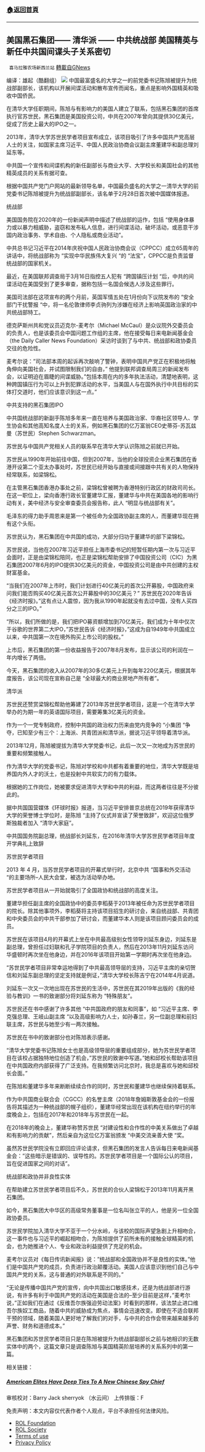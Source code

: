 ###  [:house:返回首頁](https://github.com/ourhimalayas/txt)
---


## 美国黑石集团—— 清华派 —— 中共统战部 美国精英与新任中共国间谍头子关系密切
` 喜马拉雅农场新西兰站` [轉載自GNews](https://gnews.org/zh-hans/2204151/)

编译：雄起（酷翻组）
![](https://assets.gnews.org/wp-content/uploads/2022/03/Screen-Shot-2022-03-02-at-4.19.45-PM-e1647647956955.jpg)
中国最富盛名的大学之一的前党委书记陈旭被提升为统战部副部长，该机构以开展间谍活动和散布宣传而闻名，重点是影响外国精英和吸收中国侨民。

在清华大学任职期间，陈旭与有影响力的美国人建立了联系，包括黑石集团的首席执行官苏世民，黑石集团是美国投资公司，中共在2007年曾向其提供30亿美元，促成了历史上最大的IPO之一。

2013年，清华大学苏世民学者项目宣布成立，该项目吸引了许多中国共产党高层人士的关注，如国家主席习近平、中国人民政治协商会议副主席董建华和副总理刘延东等。

中共国一个宣传和间谍机构的新任副部长与商业大亨、大学校长和美国社会的其他精英成员的关系有据可查。

根据中国共产党门户网站的最新领导名单，中国最负盛名的大学之一清华大学的前党委书记陈旭被提升为统战部副部长，该名单于2月28日首次被中国媒体报道。

统战部

美国国务院在2020年的一份新闻声明中描述了统战部的运作，包括 “使用身体暴力或以暴力相威胁，盗窃和发布私人信息，进行间谍活动，破坏活动，或恶意干涉国内政治事务、学术自由、个人隐私或商业活动”。

中共总书记习近平在2014年庆祝中国人民政治协商会议（CPPCC）成立65周年的讲话中，将统战部称为 “实现中华民族伟大复兴 “的 “法宝”，CPPCC是负责监督统战部的国家机关。

最近，在美国联邦调查局于3月16日指控五人犯有 “跨国镇压计划 “后，中共的间谍活动在美国受到了更多审查，据称包括一名国会候选人涉及这些罪行。

美国司法部在这项宣布的两个月前，英国军情五处在1月份向下议院发布的 “安全部门干扰警报 “中，将一名伦敦律师李贞驹列为涉嫌在经济上影响英国政治家的中共统战部特工。

德克萨斯州共和党议员迈克尔-麦考尔（Michael McCaul）是众议院外交委员会的负责人，也是该委员会中国问题工作组的主席，他在接受每日来电新闻基金会（the Daily Caller News Foundation）采访时谈到了与中共、统战部和政协委员交往的危险性。

麦考尔说：”司法部本周的起诉再次敲响了警钟，表明中国共产党正在积极地将触角伸向美国社会，并试图限制我们的自由，” 他提到联邦调查局周三的新闻发布会，以证明迫在眉睫的间谍威胁。”包括本周在内的多年执法活动，清楚地表明，这种跨国镇压行为可以上升到犯罪活动的水平，当美国人与在国外执行中共目标的实体打交道时，他们应该意识到这一点。”

中共支持的黑石集团IPO

中共国统战部的新副手陈旭多年来一直在培养与美国政治家、华裔社区领导人、学生协会和其他高知名度人士的关系，例如黑石集团的亿万富翁CEO史蒂芬-苏瓦兹曼（苏世民）Stephen Schwarzman。

苏世民与中国共产党相关人员的联系早在清华大学认识陈旭之前就已开始。

苏世民从1990年开始前往中国，但到2007年，当他的全球投资企业黑石集团在香港开设第二个亚太办事处时，苏世民已经开始与直接或间接跟中共有关的人物保持经常联系，如梁锦松。

在主管黑石集团香港办事处之前，梁锦松曾被聘为香港特别行政区的财政司司长。在这一职位上，梁向香港行政长官董建华汇报，董建华与中共在美国各地的影响行动有关，美中经济与安全审查委员会报告称，此人 “明显与统战部有关”。

毛泽东的得力助手周恩来是第一个被任命为全国政协副主席的人，而董建华现在拥有这个头衔。

苏世民认为，黑石集团在中共国的成功，大部分归功于董建华的部下梁锦松。

苏世民说，当他在2007年习近平担任上海市委书记的短暂任期内第一次与习近平会面时，正是由梁锦松陪同，也正是梁锦松帮助安排了中国投资公司（CIC）为黑石集团2007年6月的IPO提供30亿美元的资金，中国投资公司是由中共创建的主权财富基金。

“当我们在2007年上市时，我们计划进行40亿美元的首次公开募股，中国政府来问我们能否购买40亿美元首次公开募股中的30亿美元？” 苏世民在2020年告诉《经济时报》。”这有点让人震惊，因为我从1990年起就没有去过中国，没有人买四分之三的IPO。”

“所以，我们所做的是，我们把IPO募资额增加到70亿美元，我们成为十年中仅次于谷歌的世界第二大IPO，”苏世民告诉《经济时报》，”这成为自1949年中共国成立以来，中共国第一次在境外购买上市公司的股权。”

上市后，黑石集团的第一份收益报告于2007年8月发布，显示该公司的利润在一年内增长了两倍。

今天，黑石集团的收入从2007年的30多亿美元上升到每年220亿美元，根据其年度报告，该公司现在宣称自己是 “全球最大的商业房地产所有者”。

清华派

苏世民还赞赏梁锦松帮助他筹建了2013年苏世民学者项目，这是一个在清华大学举办的为期一年的英语国际项目，需要筹集3亿美元的资金。

作为一个一党专制政府，控制中共国的政治权力历来由党内竞争的 “小集团 “争夺，已知至少有三个：上海派、共青团派和清华派，据说习近平领导着清华派。

2013年12月，陈旭被提拔为清华大学党委书记，此后一次又一次地成为苏世民的重要和频繁接触人。

作为清华大学的党委书记，陈旭对学校和中共都有着重要的地位，清华大学既是培养国内外人才的沃土，也是投射中共软实力的有力载体。

根据她的工作岗位，她被要求促进清华大学和中共的利益，而这两者往往是不分彼此的。

据中共国国营媒体《环球时报》报道，当习近平安排普京总统在2019年获得清华大学的荣誉博士学位时，是陈旭 “主持了仪式并宣读了荣誉致辞”，欢迎这位俄罗斯独裁者加入 “清华大家庭”。

中共国国务院副总理，统战部长刘延东，在2016年清华大学苏世民学者项目年度开学典礼上致辞

苏世民学者项目

2013 年 4 月，当苏世民学者项目的开幕式举行时，北京中共 “国事和外交活动 “的主要场所–人民大会堂，被选为活动举办地。

苏世民学者项目从一开始就吸引了全国政协和统战部的高度关注。

董建华担任副主席的全国政协中的委员李稻葵于2013年被任命为苏世民学者项目的院长。除其他事项外，李稻葵将主持该项目招生的研讨会，来自统战部、共青团和中央委员会的中共干部参加了研讨会，而董建华本人则是该项目顾问委员会的成员。

苏世民在该项目4月的开幕式上坐在中共最高级别女性领导刘延东身边，刘延东是副总理，曾担任过妇联和孔子学院项目的负责人，然后在2013年11月刘延东访问华盛顿时再次坐在他身边，并在2016年该项目开始第一学期时再次坐在他身边。

“苏世民学者项目非常幸运地得到了中共最高领导层的支持，习近平主席的亲切贺信和刘延东副总理的坚定支持就是例证，”清华大学校长陈吉宁在2014年4月说道。

刘延东一次又一次地出现在苏世民的生活中，苏世民在其2019年出版的《我的经验与教训》一书的致谢部分将刘延东称为 “特殊朋友”。

苏世民还在书中感谢了许多其他 “中共国政府的朋友和同事”，如 “习近平主席、李克强总理、王岐山副主席 “以及高级影响力人士，如孙春兰，另一位副总理和前妇联主席，苏世民与她至少有一两次接触。

苏世民在书中的致谢部分也对陈旭表示感谢。

“清华大学党委书记陈旭女士也是高级领导层的重要组成部分，她为苏世民学者项目在该校占据独特地位创造了机会，”苏世民的致谢中写道。”她和邱校长帮助该项目在中共国政府内部获得了广泛支持。在我频繁访问北京时，我总是喜欢与她和邱校长会面。”

在陈旭和董建华多年来断断续续合作的同时，苏世民和董建华也继续保持着联系。

作为中共国商业联合会（CGCC）的名誉主席（2018年詹姆斯敦基金会的一份报告将其描述为一种统战部的幌子组织），董建华经常出现在该机构在纽约举行的年度晚会上，包括在2017年和2018年与苏世民在一起。

在2018年的晚会上，董建华称赞苏世民 “对建设性和合作性的中美关系做出了卓越和有影响力的贡献”，然后亲自为这位亿万富翁颁发 “中美交流亲善大使 “奖。

虽然苏世民学院没有立即回应评论请求，但黑石集团的发言人告诉每日来电新闻基金会：”这些暗示是错误的、误导性的。苏世民学者项目是一个国际公认的项目，旨在促进国家之间的对话”。

统战部和政协并非良性实体

在帮助建立苏世民学者项目后不久，苏世民的合伙人梁锦松于2013年11月离开黑石集团。

如今，黑石集团大中华区的高级常务董事是一位名叫张立平的人，他是另一位全国政协委员。

苏世民学院加入清华大学不亚于一个分水岭，与该校的国际声望急剧上升相吻合，这一事件也与习近平的崛起相吻合，为陈旭提供了前所未有的接触全球精英的机会，也为她推进个人、专业和政治利益提供了充足的机会。

麦考尔议员对《每日传讯新闻报》说：”统战部和全国政协并不是良性的实体。”他们是中国共产党的成员，负责进行政治颠覆活动。美国人应该意识到他们自己与中国共产党的关系，这与普通的对外联系是不同的。”

“无论是传播中国共产党的宣传，向中共国出口敏感技术，还是为统战部进行游说，有许多有利于中国共产党的活动在美国是合法的–至少目前是这样，”麦考尔说，”正如我们在通过《反维吾尔族强迫劳动法案》时看到的那样，该法禁止进口维吾尔族奴工商品，随着中共的威胁成为焦点，事情会迅速改变。即使在不适合联邦干预的领域，随着美国人更好地了解我们的对手，与中共的合作会带来越来越多的声誉、财务和道德成本。”

黑石集团和苏世民学者项目只是在陈旭被提升为统战部副部长之前与她相识的无数实体中的两个，这篇文章只是调查陈旭与美国精英阶层培养的关系系列中的第一篇。

相关链接：

##### [American Elites Have Deep Ties To A New Chinese Spy Chief](https://dailycaller.com/2022/03/18/american-elites-have-deep-ties-to-a-new-chinese-spy-chief/)

审核校对：Barry Jack  sherryok （水云间）
上传排版：F

 

免责声明：本文内容仅代表作者个人观点，平台不承担任何法律风险。

- [ROL Foundation](https://rolfoundation.org/)
- [ROL Society](https://rolsociety.org/)
- [Terms of use](https://gnews.org/terms-of-use-3/)
- [Privacy Policy](https://gnews.org/privacy-policy/)
